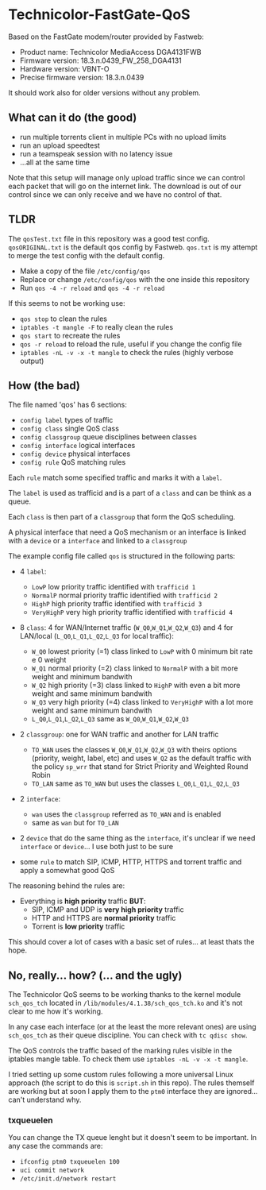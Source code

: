 # Technicolor-FastGate-QoS

Based on the FastGate modem/router provided by Fastweb:

* Product name: Technicolor MediaAccess DGA4131FWB
* Firmware version: 18.3.n.0439_FW_258_DGA4131
* Hardware version: VBNT-O
* Precise firmware version: 18.3.n.0439

It should work also for older versions without any problem.

## What can it do (the good)
* run multiple torrents client in multiple PCs with no upload limits
* run an upload speedtest
* run a teamspeak session with no latency issue
* ...all at the same time

Note that this setup will manage only upload traffic since we can control each packet that will go on the internet link. The download is out of our control since we can only receive and we have no control of that.

## TLDR

The `qosTest.txt` file in this repository was a good test config.
`qosORIGINAL.txt` is the default qos config by Fastweb.
`qos.txt` is my attempt to merge the test config with the default config.

* Make a copy of the file `/etc/config/qos`
* Replace or change `/etc/config/qos` with the one inside this repository
* Run `qos -4 -r reload` and `qos -4 -r reload`

If this seems to not be working use:
* `qos stop` to clean the rules
* `iptables -t mangle -F` to really clean the rules
* `qos start` to recreate the rules
* `qos -r reload` to reload the rule, useful if you change the config file
* `iptables -nL -v -x -t mangle` to check the rules (highly verbose output)



## How (the bad)
The file named 'qos' has 6 sections:

* `config label` types of traffic
* `config class` single QoS class
* `config classgroup` queue disciplines between classes
* `config interface` logical interfaces
* `config device` physical interfaces
* `config rule` QoS matching rules

Each `rule` match some specified traffic and marks it with a `label`.

The `label` is used as trafficid and is a part of a `class` and can be think as a queue.

Each `class` is then part of a `classgroup` that form the QoS scheduling. 

A physical interface that need a QoS mechanism or an interface is linked with a `device` or a `interface` and linked to a `classgroup`
 
The example config file called `qos` is structured in the following parts:

+ 4 `label`:
  
  +  `LowP` low priority traffic identified with `trafficid 1`
  +  `NormalP` normal priority traffic identified with `trafficid 2`
  +  `HighP` high priority traffic identified with `trafficid 3`
  +  `VeryHighP` very high priority traffic identified with `trafficid 4`

* 8 `class`: 4 for WAN/Internet traffic (`W_Q0`,`W_Q1`,`W_Q2`,`W_Q3`) and 4 for LAN/local (`L_Q0`,`L_Q1`,`L_Q2`,`L_Q3` for local traffic):
  
  * `W_Q0` lowest priority (=1) class linked to `LowP` with 0 minimum bit rate e 0 weight
  * `W_Q1` normal priority (=2) class linked to `NormalP` with a bit more weight and minimum bandwith
  * `W_Q2` high priority (=3) class linked to `HighP` with even a bit more weight and same minimum bandwith
  * `W_Q3` very high priority (=4) class linked to `VeryHighP` with a lot more weight and same minimum bandwith
  * `L_Q0`,`L_Q1`,`L_Q2`,`L_Q3` same as `W_Q0`,`W_Q1`,`W_Q2`,`W_Q3`

* 2 `classgroup`: one for WAN traffic and another for LAN traffic
  * `TO_WAN` uses the classes `W_Q0`,`W_Q1`,`W_Q2`,`W_Q3` with theirs options (priority, weight, label, etc) and uses `W_Q2` as the default traffic with the policy `sp_wrr` that stand for Strict Priority and Weighted Round Robin
  * `TO_LAN` same as `TO_WAN` but uses the classes `L_Q0`,`L_Q1`,`L_Q2`,`L_Q3`

* 2 `interface`:
  * `wan` uses the `classgroup` referred as `TO_WAN` and is enabled
  * same as `wan` but for `TO_LAN`

* 2 `device` that do the same thing as the `interface`, it's unclear if we need `interface` or `device`... I use both just to be sure
  
* some `rule` to match SIP, ICMP, HTTP, HTTPS and torrent traffic and apply a somewhat good QoS

The reasoning behind the rules are:
+ Everything is **high priority** traffic **BUT**:
  + SIP, ICMP and UDP is **very high priority** traffic
  + HTTP and HTTPS are **normal priority** traffic
  + Torrent is **low priority** traffic

This should cover a lot of cases with a basic set of rules... at least thats the hope.

## No, really... how? (... and the ugly)

The Technicolor QoS seems to be working thanks to the kernel module `sch_qos_tch` located in `/lib/modules/4.1.38/sch_qos_tch.ko` and it's not clear to me how it's working.

In any case each interface (or at the least the more relevant ones) are using `sch_qos_tch` as their queue discipline. You can check with `tc qdisc show`.

The QoS controls the traffic based of the marking rules visible in the iptables mangle table. To check them use `iptables -nL -v -x -t mangle`.

I tried setting up some custom rules following a more universal Linux approach (the script to do this is `script.sh` in this repo). The rules themself are working but at soon I apply them to the `ptm0` interface they are ignored... can't understand why.

### txqueuelen

You can change the TX queue lenght but it doesn't seem to be important. In any case the commands are:
* `ifconfig ptm0 txqueuelen 100`
* `uci commit network`
* `/etc/init.d/network restart`
